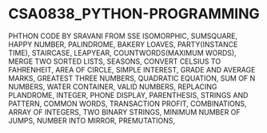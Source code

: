 # CSA0838_PYTHON-PROGRAMMING
PHTHON CODE BY SRAVANI FROM SSE
ISOMORPHIC,
SUMSQUARE,
HAPPY NUMBER,
PALINDROME,
BAKERY LOAVES,
PARTY(INSTANCE TIME),
STAIRCASE,
LEAPYEAR,
COUNTWORDS(MAXIMUM WORDS),
MERGE TWO SORTED LISTS,
SEASONS,
CONVERT CELSIUS TO FAHRENHEIT,
AREA OF CIRCLE,
SIMPLE INTEREST,
GRADE AND AVERAGE MARKS, 
GREATEST THREE NUMBERS,
QUADRATIC EQUATION,
SUM OF N NUMBERS,
WATER CONTAINER,
VALID NUMBERS,
REPLACING PLANDROME,
INTEGER,
PHONE DISPLAY,
PARENTHESIS,
STRINGS AND PATTERN,
COMMON WORDS,
TRANSACTION PROFIT,
COMBINATIONS,
ARRAY OF INTEGERS,
TWO BINARY STRINGS,
MINIMUM NUMBER OF JUMPS,
NUMBER INTO MIRROR,
PREMUTATIONS,
